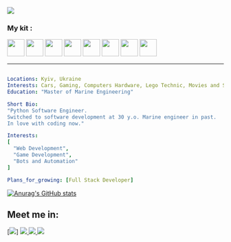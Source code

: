 <img src="https://capsule-render.vercel.app/api?type=waving&color=timeGradient&height=150&text=Hi,%20I'm%20Anton!&fontAlign=20&fontSize=40&fontAlignY=28&desc=[Python%20Software%20Developer]&descAlign=80&descAlignY=65"/>


<h3>My kit :</h3>
<div>
<img height="40" src="https://cdn.jsdelivr.net/gh/devicons/devicon/icons/python/python-original.svg"/>
<img height="40" src="https://cdn.jsdelivr.net/gh/devicons/devicon/icons/django/django-plain.svg" />
<img height="40" src="https://cdn.jsdelivr.net/gh/devicons/devicon/icons/fastapi/fastapi-plain.svg" />
<img height="40" src="https://cdn.jsdelivr.net/gh/devicons/devicon/icons/postgresql/postgresql-plain.svg" />
<img height="40" src="https://cdn.jsdelivr.net/gh/devicons/devicon/icons/html5/html5-plain-wordmark.svg" />
<img height="40" src="https://cdn.jsdelivr.net/gh/devicons/devicon/icons/css3/css3-plain-wordmark.svg" />
<img height="40" src="https://cdn.jsdelivr.net/gh/devicons/devicon/icons/javascript/javascript-plain.svg" />
<img height="40" src="https://cdn.jsdelivr.net/gh/devicons/devicon/icons/docker/docker-plain-wordmark.svg" />
          
</div>
<hr>

```yaml

Locations: Kyiv, Ukraine
Interests: Cars, Gaming, Computers Hardware, Lego Technic, Movies and Series.
Education: "Master of Marine Engineering"

Short Bio:
"Python Software Engineer.
Switched to software development at 30 y.o. Marine engineer in past.
In love with coding now."

Interests:
[
  "Web Development",
  "Game Development",
  "Bots and Automation"
]

Plans_for_growing: [Full Stack Developer]

```
[![Anurag's GitHub stats](https://github-readme-stats.vercel.app/api?username=antony-kosenko)](https://github.com/anuraghazra/github-readme-stats)
<h2>Meet me in:</h2>
[<img src="https://github.com/antony-kosenko/antony-kosenko/assets/126908734/6020afa8-1107-4bb7-8464-2bbfdf150a65>](https://www.linkedin.com/in/anton-kosenko-a266a8245/)">]

<a href="https://www.linkedin.com/in/anton-kosenko-a266a8245/">
  <img src="https://github.com/antony-kosenko/antony-kosenko/assets/126908734/6020afa8-1107-4bb7-8464-2bbfdf150a65"/>
</a>
<a href="https://t.me/anko_v">
  <img src="https://github.com/antony-kosenko/antony-kosenko/assets/126908734/aa777966-47e5-4baa-be0e-94999e13b450"/>
</a>
<a href="https://www.instagram.com/antony_kosenko/">
  <img src="https://github.com/antony-kosenko/antony-kosenko/assets/126908734/c98fed22-7890-48c7-94dd-bfbb733e52dd"/>
</a>
